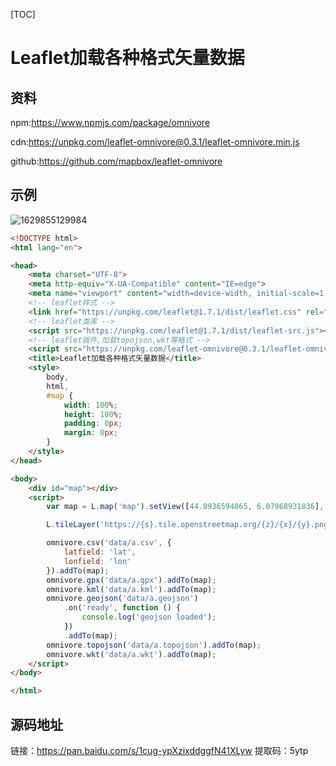 [TOC]
# Leaflet加载各种格式矢量数据

## 资料

npm:https://www.npmjs.com/package/omnivore

cdn:https://unpkg.com/leaflet-omnivore@0.3.1/leaflet-omnivore.min.js

github:https://github.com/mapbox/leaflet-omnivore

## 示例

![1629855129984](https://pzy-images.oss-cn-hangzhou.aliyuncs.com/img/202110291637566.png)

```html
<!DOCTYPE html>
<html lang="en">

<head>
    <meta charset="UTF-8">
    <meta http-equiv="X-UA-Compatible" content="IE=edge">
    <meta name="viewport" content="width=device-width, initial-scale=1.0">
    <!-- leaflet样式 -->
    <link href="https://unpkg.com/leaflet@1.7.1/dist/leaflet.css" rel="stylesheet" />
    <!-- leaflet类库 -->
    <script src="https://unpkg.com/leaflet@1.7.1/dist/leaflet-src.js"></script>
    <!-- leaflet插件,加载topojson,wkt等格式 -->
    <script src="https://unpkg.com/leaflet-omnivore@0.3.1/leaflet-omnivore.min.js"></script>
    <title>Leaflet加载各种格式矢量数据</title>
    <style>
        body,
        html,
        #map {
            width: 100%;
            height: 100%;
            padding: 0px;
            margin: 0px;
        }
    </style>
</head>

<body>
    <div id="map"></div>
    <script>
        var map = L.map('map').setView([44.8936594065, 6.07968931836], 1);

        L.tileLayer('https://{s}.tile.openstreetmap.org/{z}/{x}/{y}.png').addTo(map);

        omnivore.csv('data/a.csv', {
            latfield: 'lat',
            lonfield: 'lon'
        }).addTo(map);
        omnivore.gpx('data/a.gpx').addTo(map);
        omnivore.kml('data/a.kml').addTo(map);
        omnivore.geojson('data/a.geojson')
            .on('ready', function () {
                console.log('geojson loaded');
            })
            .addTo(map);
        omnivore.topojson('data/a.topojson').addTo(map);
        omnivore.wkt('data/a.wkt').addTo(map);
    </script>
</body>

</html>
```

## 源码地址

链接：https://pan.baidu.com/s/1cug-ypXzixddggfN41XLyw 
提取码：5ytp